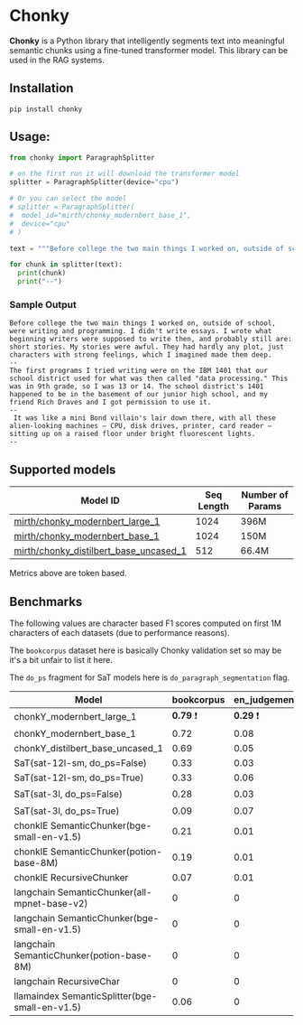 # Chonky

__Chonky__ is a Python library that intelligently segments text into meaningful semantic chunks using a fine-tuned transformer model. This library can be used in the RAG systems.

## Installation

```
pip install chonky
```

## Usage:

```python
from chonky import ParagraphSplitter

# on the first run it will download the transformer model
splitter = ParagraphSplitter(device="cpu")

# Or you can select the model
# splitter = ParagraphSplitter(
#  model_id="mirth/chonky_modernbert_base_1",
#  device="cpu"
# )

text = """Before college the two main things I worked on, outside of school, were writing and programming. I didn't write essays. I wrote what beginning writers were supposed to write then, and probably still are: short stories. My stories were awful. They had hardly any plot, just characters with strong feelings, which I imagined made them deep. The first programs I tried writing were on the IBM 1401 that our school district used for what was then called "data processing." This was in 9th grade, so I was 13 or 14. The school district's 1401 happened to be in the basement of our junior high school, and my friend Rich Draves and I got permission to use it. It was like a mini Bond villain's lair down there, with all these alien-looking machines — CPU, disk drives, printer, card reader — sitting up on a raised floor under bright fluorescent lights."""

for chunk in splitter(text):
  print(chunk)
  print("--")
```

### Sample Output
```
Before college the two main things I worked on, outside of school, were writing and programming. I didn't write essays. I wrote what beginning writers were supposed to write then, and probably still are: short stories. My stories were awful. They had hardly any plot, just characters with strong feelings, which I imagined made them deep.
--
The first programs I tried writing were on the IBM 1401 that our school district used for what was then called "data processing." This was in 9th grade, so I was 13 or 14. The school district's 1401 happened to be in the basement of our junior high school, and my friend Rich Draves and I got permission to use it.
--
 It was like a mini Bond villain's lair down there, with all these alien-looking machines — CPU, disk drives, printer, card reader — sitting up on a raised floor under bright fluorescent lights.
--
```

## Supported models

| Model ID                                                                                                 | Seq Length | Number of Params |
| -------------------------------------------------------------------------------------------------------- | ---------- | ---------------- |
| [mirth/chonky_modernbert_large_1](https://huggingface.co/mirth/chonky_modernbert_large_1)                | 1024       | 396M             |
| [mirth/chonky_modernbert_base_1](https://huggingface.co/mirth/chonky_modernbert_base_1)                  | 1024       | 150M             |
| [mirth/chonky_distilbert_base_uncased_1](https://huggingface.co/mirth/chonky_distilbert_base_uncased_1)  | 512        | 66.4M            |

Metrics above are token based.

## Benchmarks

The following values are character based F1 scores computed on first 1M characters of each datasets (due to performance reasons).

The `bookcorpus` dataset here is basically Chonky validation set so may be it's a bit unfair to list it here.

The `do_ps` fragment for SaT models here is `do_paragraph_segmentation` flag.

| Model                                          |          bookcorpus   |    en_judgements    |   paul_graham    | 20_newsgroups    |
|------------------------------------------------|-----------------------|---------------------|------------------|------------------|
| chonkY_modernbert_large_1                      |           __0.79__ ❗  |       __0.29__ ❗   |    __0.69__ ❗   | 0.17             |
| chonkY_modernbert_base_1                       |           0.72        |            0.08     |          0.63    | 0.15             |
| chonkY_distilbert_base_uncased_1               |           0.69        |            0.05     |          0.52    | 0.15             |
| SaT(sat-12l-sm, do_ps=False)                   |           0.33        |            0.03     |          0.43    | 0.31             |
| SaT(sat-12l-sm, do_ps=True)                    |           0.33        |            0.06     |          0.42    | 0.3              |
| SaT(sat-3l, do_ps=False)                       |           0.28        |            0.03     |          0.42    |  __0.34__ ❗      |
| SaT(sat-3l, do_ps=True)                        |           0.09        |            0.07     |          0.41    | 0.15             |
| chonkIE SemanticChunker(bge-small-en-v1.5)     |           0.21        |            0.01     |          0.12    | 0.06             |
| chonkIE SemanticChunker(potion-base-8M)        |           0.19        |            0.01     |          0.15    | 0.08             |
| chonkIE RecursiveChunker                       |           0.07        |            0.01     |          0.05    | 0.02             |
| langchain SemanticChunker(all-mpnet-base-v2)   |           0           |            0        |          0       | 0                |
| langchain SemanticChunker(bge-small-en-v1.5)   |           0           |            0        |          0       | 0                |
| langchain SemanticChunker(potion-base-8M)      |           0           |            0        |          0       | 0                |
| langchain RecursiveChar                        |           0           |            0        |          0       | 0                |
| llamaindex SemanticSplitter(bge-small-en-v1.5) |           0.06        |            0        |          0.06    | 0.02             |
